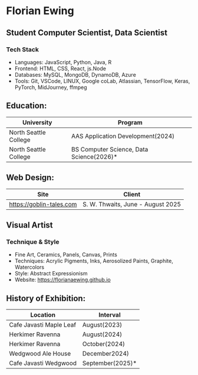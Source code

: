 # Florian Ewing
## Student Computer Scientist, Data Scientist

### Tech Stack
- Languages: JavaScript, Python, Java, R
- Frontend: HTML, CSS, React, js.Node
- Databases: MySQL, MongoDB, DynamoDB, Azure
- Tools: Git, VSCode, LINUX, Google coLab, Atlassian, TensorFlow, Keras, PyTorch, MidJourney, ffmpeg

 ## Education:
| University | Program |
|------------|---------|
| North Seattle College | AAS Application Development(2024) |
| North Seattle College | BS Computer Science, Data Science(2026)* |

 ## Web Design:
| Site  | Client | 
|------------|---------|
| https://goblin-tales.com | S. W. Thwaits, June - August 2025 |

## Visual Artist
### Technique & Style
- Fine Art, Ceramics, Panels, Canvas, Prints
- Techniques: Acrylic Pigments, Inks, Aerosolized Paints, Graphite, Watercolors
- Style: Abstract Expressionism
- Website: https://florianaewing.github.io

 ## History of Exhibition:
| Location | Interval |
|----------|--------|
| Cafe Javasti Maple Leaf | August(2023) |
| Herkimer Ravenna | August(2024) |
| Herkimer Ravenna | October(2024) |
| Wedgwood Ale House | December2024) |
| Cafe Javasti Wedgwood | September(2025)* |


